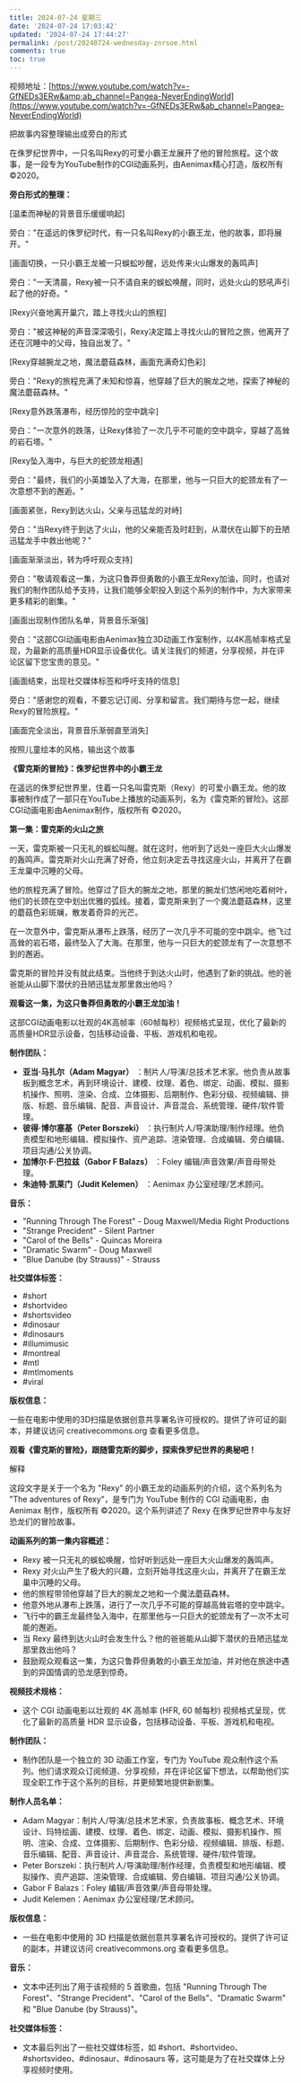 ```yaml
---
title: 2024-07-24 星期三
date: '2024-07-24 17:03:42'
updated: '2024-07-24 17:44:27'
permalink: /post/20240724-wednesday-znrsoe.html
comments: true
toc: true
---
```


视频地址：[https://www.youtube.com/watch?v=-GfNEDs3ERw&amp;ab_channel=Pangea-NeverEndingWorld](https://www.youtube.com/watch?v=-GfNEDs3ERw&ab_channel=Pangea-NeverEndingWorld)

把故事内容整理输出成旁白的形式

在侏罗纪世界中，一只名叫Rexy的可爱小霸王龙展开了他的冒险旅程。这个故事，是一段专为YouTube制作的CGI动画系列，由Aenimax精心打造，版权所有 ©2020。

**旁白形式的整理：**

[温柔而神秘的背景音乐缓缓响起]

旁白："在遥远的侏罗纪时代，有一只名叫Rexy的小霸王龙，他的故事，即将展开。"

[画面切换，一只小霸王龙被一只蜈蚣吵醒，远处传来火山爆发的轰鸣声]

旁白："一天清晨，Rexy被一只不请自来的蜈蚣唤醒，同时，远处火山的怒吼声引起了他的好奇。"

[Rexy兴奋地离开巢穴，踏上寻找火山的旅程]

旁白："被这神秘的声音深深吸引，Rexy决定踏上寻找火山的冒险之旅，他离开了还在沉睡中的父母，独自出发了。"

[Rexy穿越腕龙之地，魔法蘑菇森林，画面充满奇幻色彩]

旁白："Rexy的旅程充满了未知和惊喜，他穿越了巨大的腕龙之地，探索了神秘的魔法蘑菇森林。"

[Rexy意外跌落瀑布，经历惊险的空中跳伞]

旁白："一次意外的跌落，让Rexy体验了一次几乎不可能的空中跳伞，穿越了高耸的岩石塔。"

[Rexy坠入海中，与巨大的蛇颈龙相遇]

旁白："最终，我们的小英雄坠入了大海，在那里，他与一只巨大的蛇颈龙有了一次意想不到的邂逅。"

[画面紧张，Rexy到达火山，父亲与迅猛龙的对峙]

旁白："当Rexy终于到达了火山，他的父亲能否及时赶到，从潜伏在山脚下的丑陋迅猛龙手中救出他呢？"

[画面渐渐淡出，转为呼吁观众支持]

旁白："敬请观看这一集，为这只鲁莽但勇敢的小霸王龙Rexy加油，同时，也请对我们的制作团队给予支持，让我们能够全职投入到这个系列的制作中，为大家带来更多精彩的剧集。"

[画面出现制作团队名单，背景音乐渐强]

旁白："这部CGI动画电影由Aenimax独立3D动画工作室制作，以4K高帧率格式呈现，为最新的高质量HDR显示设备优化。请关注我们的频道，分享视频，并在评论区留下您宝贵的意见。"

[画面结束，出现社交媒体标签和呼吁支持的信息]

旁白："感谢您的观看，不要忘记订阅、分享和留言。我们期待与您一起，继续Rexy的冒险旅程。"

[画面完全淡出，背景音乐渐弱直至消失]

按照儿童绘本的风格，输出这个故事

 **《雷克斯的冒险》：侏罗纪世界中的小霸王龙**

在遥远的侏罗纪世界里，住着一只名叫雷克斯（Rexy）的可爱小霸王龙。他的故事被制作成了一部只在YouTube上播放的动画系列，名为《雷克斯的冒险》。这部CGI动画电影由Aenimax制作，版权所有 ©2020。

**第一集：雷克斯的火山之旅**

一天，雷克斯被一只无礼的蜈蚣叫醒。就在这时，他听到了远处一座巨大火山爆发的轰鸣声。雷克斯对火山充满了好奇，他立刻决定去寻找这座火山，并离开了在霸王龙巢中沉睡的父母。

他的旅程充满了冒险。他穿过了巨大的腕龙之地，那里的腕龙们悠闲地吃着树叶，他们的长颈在空中划出优雅的弧线。接着，雷克斯来到了一个魔法蘑菇森林，这里的蘑菇色彩斑斓，散发着奇异的光芒。

在一次意外中，雷克斯从瀑布上跌落，经历了一次几乎不可能的空中跳伞。他飞过高耸的岩石塔，最终坠入了大海。在那里，他与一只巨大的蛇颈龙有了一次意想不到的邂逅。

雷克斯的冒险并没有就此结束。当他终于到达火山时，他遇到了新的挑战。他的爸爸能从山脚下潜伏的丑陋迅猛龙那里救出他吗？

**观看这一集，为这只鲁莽但勇敢的小霸王龙加油！**

这部CGI动画电影以壮观的4K高帧率（60帧每秒）视频格式呈现，优化了最新的高质量HDR显示设备，包括移动设备、平板、游戏机和电视。

**制作团队：**

* **亚当·马扎尔（Adam Magyar）** ：制片人/导演/总技术艺术家。他负责从故事板到概念艺术，再到环境设计、建模、纹理、着色、绑定、动画、模拟、摄影机操作、照明、渲染、合成、立体摄影、后期制作、色彩分级、视频编辑、排版、标题、音乐编辑、配音、声音设计、声音混合、系统管理、硬件/软件管理。
* **彼得·博尔塞基（Peter Borszeki）** ：执行制片人/导演助理/制作经理。他负责模型和地形编辑、模拟操作、资产追踪、渲染管理、合成编辑、旁白编辑、项目沟通/公关协调。
* **加博尔·F·巴拉兹（Gabor F Balazs）** ：Foley 编辑/声音效果/声音母带处理。
* **朱迪特·凯莱门（Judit Kelemen）** ：Aenimax 办公室经理/艺术顾问。

**音乐：**

* "Running Through The Forest" - Doug Maxwell/Media Right Productions
* "Strange Precident" - Silent Partner
* "Carol of the Bells" - Quincas Moreira
* "Dramatic Swarm" - Doug Maxwell
* "Blue Danube (by Strauss)" - Strauss

**社交媒体标签：**

* #short
* #shortvideo
* #shortsvideo
* #dinosaur
* #dinosaurs
* #illumimusic
* #montreal
* #mtl
* #mtlmoments
* #viral

**版权信息：**

一些在电影中使用的3D扫描是依据创意共享署名许可授权的。提供了许可证的副本，并建议访问 creativecommons.org 查看更多信息。

**观看《雷克斯的冒险》，跟随雷克斯的脚步，探索侏罗纪世界的奥秘吧！**

解释

这段文字是关于一个名为 "Rexy" 的小霸王龙的动画系列的介绍，这个系列名为 "The adventures of Rexy"，是专门为 YouTube 制作的 CGI 动画电影，由 Aenimax 制作，版权所有 ©2020。这个系列讲述了 Rexy 在侏罗纪世界中与友好恐龙们的冒险故事。

**动画系列的第一集内容概述：**

* Rexy 被一只无礼的蜈蚣唤醒，恰好听到远处一座巨大火山爆发的轰鸣声。
* Rexy 对火山产生了极大的兴趣，立刻开始寻找这座火山，并离开了在霸王龙巢中沉睡的父母。
* 他的旅程带领他穿越了巨大的腕龙之地和一个魔法蘑菇森林。
* 他意外地从瀑布上跌落，进行了一次几乎不可能的穿越高耸岩塔的空中跳伞。
* 飞行中的霸王龙最终坠入海中，在那里他与一只巨大的蛇颈龙有了一次不太可能的邂逅。
* 当 Rexy 最终到达火山时会发生什么？他的爸爸能从山脚下潜伏的丑陋迅猛龙那里救出他吗？
* 鼓励观众观看这一集，为这只鲁莽但勇敢的小霸王龙加油，并对他在旅途中遇到的异国情调的恐龙感到惊奇。

**视频技术规格：**

* 这个 CGI 动画电影以壮观的 4K 高帧率 (HFR, 60 帧每秒) 视频格式呈现，优化了最新的高质量 HDR 显示设备，包括移动设备、平板、游戏机和电视。

**制作团队：**

* 制作团队是一个独立的 3D 动画工作室，专门为 YouTube 观众制作这个系列。他们请求观众订阅频道、分享视频，并在评论区留下想法，以帮助他们实现全职工作于这个系列的目标，并更频繁地提供新剧集。

**制作人员名单：**

* Adam Magyar：制片人/导演/总技术艺术家，负责故事板、概念艺术、环境设计、玛特绘画、建模、纹理、着色、绑定、动画、模拟、摄影机操作、照明、渲染、合成、立体摄影、后期制作、色彩分级、视频编辑、排版、标题、音乐编辑、配音、声音设计、声音混合、系统管理、硬件/软件管理。
* Peter Borszeki：执行制片人/导演助理/制作经理，负责模型和地形编辑、模拟操作、资产追踪、渲染管理、合成编辑、旁白编辑、项目沟通/公关协调。
* Gabor F Balazs：Foley 编辑/声音效果/声音母带处理。
* Judit Kelemen：Aenimax 办公室经理/艺术顾问。

**版权信息：**

* 一些在电影中使用的 3D 扫描是依据创意共享署名许可授权的。提供了许可证的副本，并建议访问 creativecommons.org 查看更多信息。

**音乐：**

* 文本中还列出了用于该视频的 5 首歌曲，包括 "Running Through The Forest"、"Strange Precident"、"Carol of the Bells"、"Dramatic Swarm" 和 "Blue Danube (by Strauss)"。

**社交媒体标签：**

* 文本最后列出了一些社交媒体标签，如 #short、#shortvideo、#shortsvideo、#dinosaur、#dinosaurs 等，这可能是为了在社交媒体上分享视频时使用。

‍
